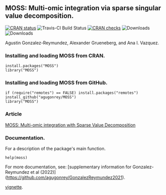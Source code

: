 ## MOSS: Multi-omic integration via sparse singular value decomposition.

[![CRAN status](https://www.r-pkg.org/badges/version/MOSS?color=orange)](https://CRAN.R-project.org/package=MOSS)
![Travis-CI Build Status](https://app.travis-ci.com/agugonrey/MOSS.svg?branch=master)
[![CRAN checks](https://cranchecks.info/badges/worst/MOSS)](https://cran.r-project.org/web/checks/check_results_MOSS.html)
![Downloads](http://cranlogs.r-pkg.org/badges/MOSS?color=blue) 
![Downloads](https://cranlogs.r-pkg.org/badges/grand-total/MOSS?color=blue)

Agustin Gonzalez-Reymundez, Alexander Grueneberg, and Ana I. Vazquez.

### Installing and loading MOSS from CRAN.

```
install.packages("MOSS")
library("MOSS")
```
### Installing and loading MOSS from GitHub.

```
if (require("remotes") == FALSE) install.packages("remotes")
install_github("agugonrey/MOSS")
library("MOSS")
```

### Article

[MOSS: Multi-omic integration with Sparse Value Decomposition](https://academic.oup.com/bioinformatics/advance-article/doi/10.1093/bioinformatics/btac179/6553658?login=true)


### Documentation.

  For a description of the package's main function. 

```
help(moss)
```

  For more documentation, see:
[supplementary information for Gonzalez-Reymundez et al (2022)] (https://github.com/agugonrey/GonzalezReymundez2021).

[vignette](https://github.com/agugonrey/MOSS/blob/master/inst/MOSS_working_example.pdf). 
